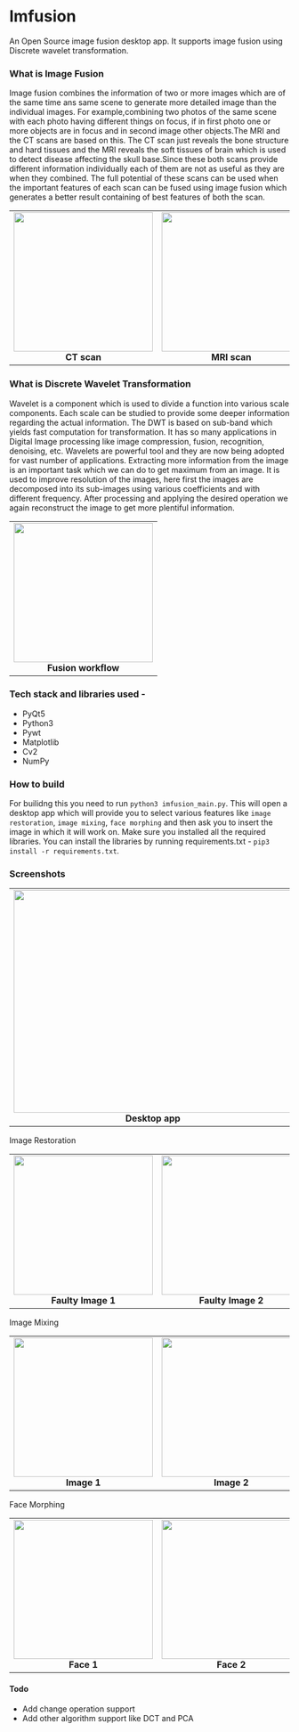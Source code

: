 # Imfusion

An Open Source image fusion desktop app. It supports image fusion using Discrete wavelet transformation. 

### What is Image Fusion

Image fusion combines the information of two or more images which are of the same time ans same scene to generate more detailed image than the individual images. For example,combining two photos of the same scene with each photo having different things on focus, if in first photo one or more objects are in focus and in second image other objects.The MRI and the CT scans are based on this. The CT scan just reveals the bone structure and hard tissues and the MRI reveals the soft tissues of brain which is used to detect disease affecting the skull base.Since these both scans provide different information individually each of them are not as useful as they are when they combined. The full potential of these scans can be used when the important features of each scan can be fused using image fusion which generates a better result containing of best features of both the scan.

<table>

<tr>
    <td><img height="250" src="https://github.com/robustTechie/Imfusion/blob/main/screenshots/medical1.png"  /><br /><center><b>CT scan</b></center></td>
    <td><img height="250" src="https://github.com/robustTechie/Imfusion/blob/main/screenshots/medical2.png" /><br /><center><b>MRI scan </b></center></td> <td><img height="250" src="https://github.com/robustTechie/Imfusion/blob/main/screenshots/out1956.jpg" /><br /><center><b>Fused Image</b></center></td>
    </td>
</tr>

</table>

### What is Discrete Wavelet Transformation

Wavelet is a component which is used to divide a function into various scale components. Each scale can be studied to provide some deeper information regarding the actual information. The DWT is based on sub-band which yields fast computation for transformation. It has so many applications in Digital Image processing like image compression, fusion, recognition, denoising, etc. Wavelets are powerful tool and they are now being adopted for vast number of applications. Extracting more information from the image is an important task which we can do to get maximum from an image. It is used to improve resolution of the images, here first the images are decomposed into its sub-images using various coefficients and with different frequency. After processing and applying the desired operation we again reconstruct the image to get more plentiful information. 

<table>

<tr>
    <td><img height="250" src="https://github.com/robustTechie/Imfusion/blob/main/screenshots/fusionAlgo.png"  /><br /><center><b>Fusion workflow</b></center>
    </td>
</tr>
</table>

### Tech stack and libraries used - 
* PyQt5
* Python3
* Pywt
* Matplotlib
* Cv2
* NumPy

### How to build
For builidng this you need to run `python3 imfusion_main.py`. This will open a desktop app which will provide you to select various features like `image restoration`, `image mixing`, `face morphing` and then ask you to insert the image in which it will work on. Make sure you installed all the required libraries. You can install the libraries by running requirements.txt - `pip3 install -r requirements.txt`.

### Screenshots

<table>
    <tr>
          <td><img height="400" width = "500" src="https://github.com/robustTechie/Imfusion/blob/main/screenshots/app.png" /><br /><center><b>Desktop app</b></center></td>
    </tr>
</table>


<table>
Image Restoration
<tr>
    <td><img height="250" src="https://github.com/robustTechie/Imfusion/blob/main/screenshots/s2.png"  /><br /><center><b>Faulty Image 1</b></center>
    <td><img height="250" src="https://github.com/robustTechie/Imfusion/blob/main/screenshots/s1.png" /><br /><center><b>Faulty Image 2</b></center></td><td><img height="250" src="https://github.com/robustTechie/Imfusion/blob/main/screenshots/Screenshot%20from%202020-12-21%2002-23-39.png" /><br /><center><b>Fused image</b></center></td>
    </td>
    </tr>
</table>

<table>
Image Mixing
    <tr>
    <td><img height="250" src="https://github.com/robustTechie/Imfusion/blob/main/screenshots/person1.png"  /><br /><center><b>Image 1</b></center>
    <td><img height="250" src="https://github.com/robustTechie/Imfusion/blob/main/screenshots/person2.png" /><br /><center><b>Image 2</b></center></td><td><img height="250" src="https://github.com/robustTechie/Imfusion/blob/main/screenshots/Screenshot%20from%202020-12-21%2002-15-37.png" /><br /><center><b>Fused image</b></center></td>
    </tr>
</table>

<table>
Face Morphing
    <tr>
    <td><img height="250" src="https://github.com/robustTechie/Imfusion/blob/main/screenshots/Screenshot%20from%202020-12-22%2015-13-02.png"  /><br /><center><b>Face 1</b></center>
    <td><img height="250" src="https://github.com/robustTechie/Imfusion/blob/main/screenshots/Screenshot%20from%202020-12-22%2015-13-10.png" /><br /><center><b>Face 2</b></center></td><td><img height="250" src="https://github.com/robustTechie/Imfusion/blob/main/screenshots/out1371.jpg" /><br /><center><b>Fused image</b></center></td> 
    </tr>
</table>

#### Todo
* Add change operation support
* Add other algorithm support like DCT and PCA
